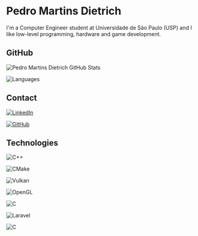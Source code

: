# Pedro Martins Dietrich

I'm a Computer Engineer student at Universidade de São Paulo (USP) and I like low-level programming, hardware and game development.

## GitHub

![Pedro Martins Dietrich GitHub Stats](https://github-readme-stats.vercel.app/api?username=pedro-martins-dietrich&show_icons=true&theme=dark)

![Languages](https://github-readme-stats.vercel.app/api/top-langs/?username=pedro-martins-dietrich&layout=compact&langs_count=8&theme=dark)

## Contact

[![LinkedIn](https://img.shields.io/badge/LinkedIn-0070D0?style=for-the-badge&logo=linkedin)](https://www.linkedin.com/in/pedro-martins-dietrich)

[![GitHub](https://img.shields.io/badge/GitHub-000000?style=for-the-badge&logo=github)](https://github.com/pedro-martins-dietrich)

## Technologies

![C++](https://img.shields.io/badge/C++-000020?style=for-the-badge&logo=C%2B%2B&logoColor=0F5FFF)

![CMake](https://img.shields.io/badge/CMake-180000?style=for-the-badge&logo=cmake)

![Vulkan](https://img.shields.io/badge/Vulkan-180000?style=for-the-badge&logo=vulkan&logoColor=FF0000)

![OpenGL](https://img.shields.io/badge/OpenGL-000020?style=for-the-badge&logo=opengl)

![C](https://img.shields.io/badge/C-001020?style=for-the-badge&logo=c)

![Laravel](https://img.shields.io/badge/Laravel-100000?style=for-the-badge&logo=laravel)

![C](https://img.shields.io/badge/Flutter-000020?style=for-the-badge&logo=flutter&logoColor=0070FF)
